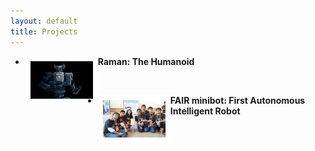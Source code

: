 ```yaml
---
layout: default
title: Projects
---
```


<ul class="posts">
	<li>
		<a href="{{ site.baseurl }}{% post_url 2018-10-5-Raman.md %}" style="text-decoration:none;">
		<img src="../assets/img/forest.jpg" alt="Raman" style="float:left;width:100px;height:60px;border-color: white" border="8">
			<p>
				<b>
				Raman: The Humanoid
				</b>
			</p>
		</a>
	</li>
	<br/>
	<li>
		<a href="{{ site.baseurl }}{% post_url 2018-10-5-FAIR.md %}" style="text-decoration:none;">
		<img src="../assets/img/fair.jpg" alt="FAIR" style="float:left;width:100px;height:60px;border-color: white" border="8">
			<p>
				<b>
				FAIR minibot: First Autonomous Intelligent Robot 
				</b>
			</p>
		</a>
	</li>	
</ul>
